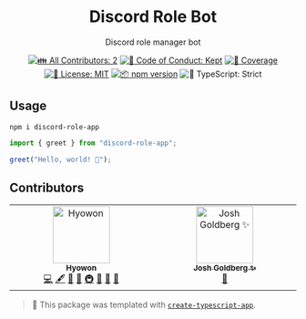 <h1 align="center">Discord Role Bot</h1>

<p align="center">Discord role manager bot</p>

<p align="center">
	<!-- prettier-ignore-start -->
	<!-- ALL-CONTRIBUTORS-BADGE:START - Do not remove or modify this section -->
	<a href="#contributors" target="_blank"><img alt="👪 All Contributors: 2" src="https://img.shields.io/badge/%F0%9F%91%AA_all_contributors-2-21bb42.svg" /></a>
<!-- ALL-CONTRIBUTORS-BADGE:END -->
	<!-- prettier-ignore-end -->
	<a href="https://github.com/hyAndrewLee/discord-role-app/blob/main/.github/CODE_OF_CONDUCT.md" target="_blank"><img alt="🤝 Code of Conduct: Kept" src="https://img.shields.io/badge/%F0%9F%A4%9D_code_of_conduct-kept-21bb42" /></a>
	<a href="https://codecov.io/gh/hyAndrewLee/discord-role-app" target="_blank"><img alt="🧪 Coverage" src="https://img.shields.io/codecov/c/github/hyAndrewLee/discord-role-app?label=%F0%9F%A7%AA%20coverage" /></a>
	<a href="https://github.com/hyAndrewLee/discord-role-app/blob/main/LICENSE.md" target="_blank"><img alt="📝 License: MIT" src="https://img.shields.io/badge/%F0%9F%93%9D_license-MIT-21bb42.svg"></a>
	<a href="http://npmjs.com/package/discord-role-app"><img alt="📦 npm version" src="https://img.shields.io/npm/v/discord-role-app?color=21bb42&label=%F0%9F%93%A6%20npm" /></a>
	<img alt="💪 TypeScript: Strict" src="https://img.shields.io/badge/%F0%9F%92%AA_typescript-strict-21bb42.svg" />
</p>

## Usage

```shell
npm i discord-role-app
```

```ts
import { greet } from "discord-role-app";

greet("Hello, world! 💖");
```

## Contributors

<!-- spellchecker: disable -->
<!-- ALL-CONTRIBUTORS-LIST:START - Do not remove or modify this section -->
<!-- prettier-ignore-start -->
<!-- markdownlint-disable -->
<table>
  <tbody>
    <tr>
      <td align="center" valign="top" width="14.28%"><a href="https://github.com/hyAndrewLee"><img src="https://avatars.githubusercontent.com/u/70418116?v=4?s=100" width="100px;" alt="Hyowon"/><br /><sub><b>Hyowon</b></sub></a><br /><a href="https://github.com/hyAndrewLee/discord-role-app/commits?author=hyAndrewLee" title="Code">💻</a> <a href="#content-hyAndrewLee" title="Content">🖋</a> <a href="https://github.com/hyAndrewLee/discord-role-app/commits?author=hyAndrewLee" title="Documentation">📖</a> <a href="#ideas-hyAndrewLee" title="Ideas, Planning, & Feedback">🤔</a> <a href="#infra-hyAndrewLee" title="Infrastructure (Hosting, Build-Tools, etc)">🚇</a> <a href="#maintenance-hyAndrewLee" title="Maintenance">🚧</a> <a href="#projectManagement-hyAndrewLee" title="Project Management">📆</a> <a href="#tool-hyAndrewLee" title="Tools">🔧</a></td>
      <td align="center" valign="top" width="14.28%"><a href="http://www.joshuakgoldberg.com/"><img src="https://avatars.githubusercontent.com/u/3335181?v=4?s=100" width="100px;" alt="Josh Goldberg ✨"/><br /><sub><b>Josh Goldberg ✨</b></sub></a><br /><a href="#tool-JoshuaKGoldberg" title="Tools">🔧</a></td>
    </tr>
  </tbody>
</table>

<!-- markdownlint-restore -->
<!-- prettier-ignore-end -->

<!-- ALL-CONTRIBUTORS-LIST:END -->
<!-- spellchecker: enable -->

<!-- You can remove this notice if you don't want it 🙂 no worries! -->

> 💙 This package was templated with [`create-typescript-app`](https://github.com/JoshuaKGoldberg/create-typescript-app).
